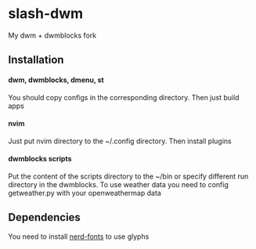 # slash-dwm
My dwm + dwmblocks fork

## Installation

#### dwm, dwmblocks, dmenu, st
You should copy configs in the corresponding directory. Then just build apps

#### nvim
Just put nvim directory to the ~/.config directory. Then install plugins

#### dwmblocks scripts
Put the content of the scripts directory to the ~/bin or specify different 
run directory in the dwmblocks. To use weather data you need to config 
getweather.py with your openweathermap data

## Dependencies
You need to install <a href="https://github.com/ryanoasis/nerd-fonts">nerd-fonts</a>
to use glyphs
